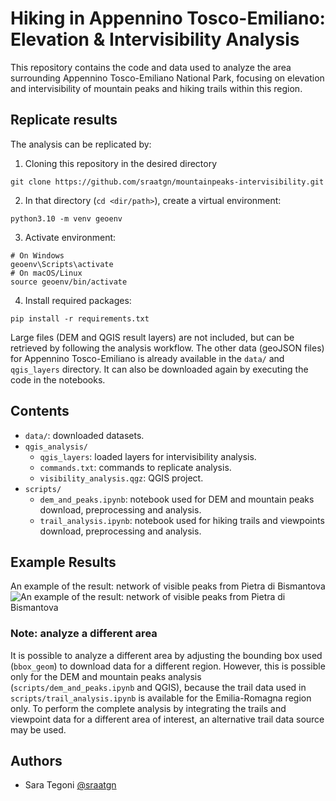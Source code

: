 # Hiking in Appennino Tosco-Emiliano: Elevation & Intervisibility Analysis

This repository contains the code and data used to analyze the area surrounding Appennino Tosco-Emiliano National Park, focusing on elevation and intervisibility of mountain peaks and hiking trails within this region.

## Replicate results
The analysis can be replicated by:
1. Cloning this repository in the desired directory
``` 
git clone https://github.com/sraatgn/mountainpeaks-intervisibility.git
```
2. In that directory (`cd <dir/path>`), create a virtual environment:
``` 
python3.10 -m venv geoenv
```
3. Activate environment:
```
# On Windows
geoenv\Scripts\activate
# On macOS/Linux
source geoenv/bin/activate
```
4. Install required packages:
```
pip install -r requirements.txt
```
Large files (DEM and QGIS result layers) are not included, but can be retrieved by following the analysis workflow. 
The other data (geoJSON files) for Appennino Tosco-Emiliano is already available in the `data/` and `qgis_layers` directory. It can also be downloaded again by executing the code in the notebooks. 

## Contents
- `data/`: downloaded datasets.
- `qgis_analysis/`
    - `qgis_layers`: loaded layers for intervisibility analysis. 
	- `commands.txt`: commands to replicate analysis.
	- `visibility_analysis.qgz`: QGIS project.
- `scripts/`
	- `dem_and_peaks.ipynb`: notebook used for DEM and mountain peaks download, preprocessing and analysis.
	- `trail_analysis.ipynb`: notebook used for hiking trails and viewpoints download, preprocessing and analysis.

## Example Results
An example of the result: network of visible peaks from Pietra di Bismantova
![An example of the result: network of visible peaks from Pietra di Bismantova](repoimg.png)

### Note: analyze a different area
It is possible to analyze a different area by adjusting the bounding box used (`bbox_geom`) to download data for a different region. However, this is possible only for the DEM and mountain peaks analysis (`scripts/dem_and_peaks.ipynb` and QGIS), because the trail data used in `scripts/trail_analysis.ipynb` is available for the Emilia-Romagna region only. To perform the complete analysis by integrating the trails and viewpoint data for a different area of interest, an alternative trail data source may be used. 

## Authors
- Sara Tegoni [@sraatgn](https://github.com/sraatgn)

